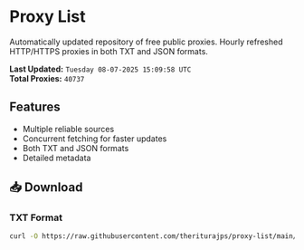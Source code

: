 # Proxy List

Automatically updated repository of free public proxies. Hourly refreshed HTTP/HTTPS proxies in both TXT and JSON formats.

**Last Updated:** `Tuesday 08-07-2025 15:09:58 UTC`  
**Total Proxies:** `40737`

## Features
- Multiple reliable sources
- Concurrent fetching for faster updates
- Both TXT and JSON formats
- Detailed metadata

## 📥 Download

### TXT Format
```bash
curl -O https://raw.githubusercontent.com/theriturajps/proxy-list/main/proxies.txt